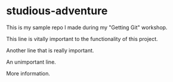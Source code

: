 # studious-adventure
This is my sample repo I made during my "Getting Git" workshop.

This line is vitally important to the functionality of this project.

Another line that is really important.

An unimportant line.

More information.
